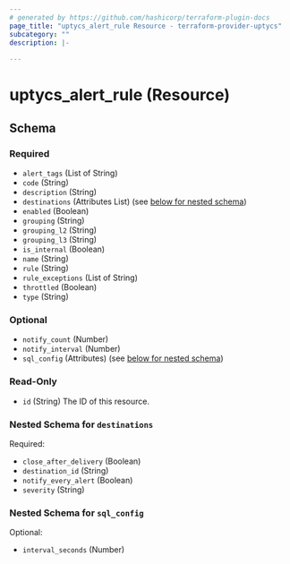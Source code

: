 ```yaml
---
# generated by https://github.com/hashicorp/terraform-plugin-docs
page_title: "uptycs_alert_rule Resource - terraform-provider-uptycs"
subcategory: ""
description: |-
  
---
```


# uptycs_alert_rule (Resource)





<!-- schema generated by tfplugindocs -->
## Schema

### Required

- `alert_tags` (List of String)
- `code` (String)
- `description` (String)
- `destinations` (Attributes List) (see [below for nested schema](#nestedatt--destinations))
- `enabled` (Boolean)
- `grouping` (String)
- `grouping_l2` (String)
- `grouping_l3` (String)
- `is_internal` (Boolean)
- `name` (String)
- `rule` (String)
- `rule_exceptions` (List of String)
- `throttled` (Boolean)
- `type` (String)

### Optional

- `notify_count` (Number)
- `notify_interval` (Number)
- `sql_config` (Attributes) (see [below for nested schema](#nestedatt--sql_config))

### Read-Only

- `id` (String) The ID of this resource.

<a id="nestedatt--destinations"></a>
### Nested Schema for `destinations`

Required:

- `close_after_delivery` (Boolean)
- `destination_id` (String)
- `notify_every_alert` (Boolean)
- `severity` (String)


<a id="nestedatt--sql_config"></a>
### Nested Schema for `sql_config`

Optional:

- `interval_seconds` (Number)


